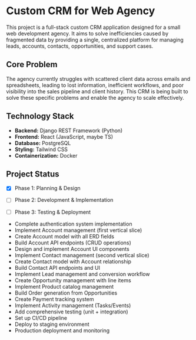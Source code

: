 # Custom CRM for Web Agency

This project is a full-stack custom CRM application designed for a small web development agency. It aims to solve inefficiencies caused by fragmented data by providing a single, centralized platform for managing leads, accounts, contacts, opportunities, and support cases.

## Core Problem
The agency currently struggles with scattered client data across emails and spreadsheets, leading to lost information, inefficient workflows, and poor visibility into the sales pipeline and client history. This CRM is being built to solve these specific problems and enable the agency to scale effectively.

## Technology Stack
*   **Backend:** Django REST Framework (Python)
*   **Frontend:** React (JavaScript, maybe TS)
*   **Database:** PostgreSQL
*   **Styling:** Tailwind CSS
*   **Containerization:** Docker

## Project Status
*   [x] Phase 1: Planning & Design
*   [ ] Phase 2: Development & Implementation
*   [ ] Phase 3: Testing & Deployment



* Complete authentication system implementation
* Implement Account management (first vertical slice)
* Create Account model with all ERD fields
* Build Account API endpoints (CRUD operations)
* Design and implement Account UI components
* Implement Contact management (second vertical slice)
* Create Contact model with Account relationship
* Build Contact API endpoints and UI
* Implement Lead management and conversion workflow
* Create Opportunity management with line items
* Implement Product catalog management
* Build Order generation from Opportunities
* Create Payment tracking system
* Implement Activity management (Tasks/Events)
* Add comprehensive testing (unit + integration)
* Set up CI/CD pipeline
* Deploy to staging environment
* Production deployment and monitoring
